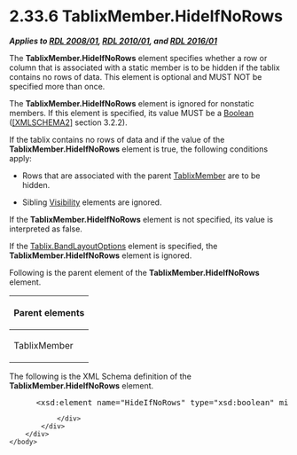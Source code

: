 <html dir="LTR" xmlns:mshelp="http://msdn.microsoft.com/mshelp" xmlns:ddue="http://ddue.schemas.microsoft.com/authoring/2003/5" xmlns:xlink="http://www.w3.org/1999/xlink" xmlns:tool="http://www.microsoft.com/tooltip">
    <head>
        <meta http-equiv="Content-Type" content="text/html; CHARSET=utf-8"></meta>
        <meta name="save" content="history"></meta>
        <title>2.33.6 TablixMember.HideIfNoRows</title>
        <xml>
            <mshelp:toctitle title="2.33.6 TablixMember.HideIfNoRows"></mshelp:toctitle>
            <mshelp:rltitle title="[MS-RDL]: TablixMember.HideIfNoRows"></mshelp:rltitle>
            <mshelp:keyword index="A" term="67838246-9abb-4024-986e-1041a871266b"></mshelp:keyword>
            <mshelp:attr name="DCSext.ContentType" value="open specification"></mshelp:attr>
            <mshelp:attr name="AssetID" value="67838246-9abb-4024-986e-1041a871266b"></mshelp:attr>
            <mshelp:attr name="TopicType" value="kbRef"></mshelp:attr>
            <mshelp:attr name="DCSext.Title" value="[MS-RDL]: TablixMember.HideIfNoRows" />
        </xml>
    </head>
    <body>
        <div id="header">
            <h1 class="heading">2.33.6 TablixMember.HideIfNoRows</h1>
        </div>
        <div id="mainSection">
            <div id="mainBody">
                <div id="allHistory" class="saveHistory"></div>
                <div id="sectionSection0" class="section" name="collapseableSection">
                    

<p><b><i>Applies to </i></b><a href="1e855f94-4617-47e4-b89e-0856c6cb420f.htm"><b><i>RDL 2008/01</i></b></a><b><i>,
</i></b><a href="3428e690-a348-4ec7-8a6a-8efb42d2cdee.htm"><b><i>RDL 2010/01</i></b></a><b><i>,
and </i></b><a href="52ce3983-2bfc-4e72-9359-42aaf5fe4509.htm"><b><i>RDL 2016/01</i></b></a></p>

<p>The <b>TablixMember.HideIfNoRows</b> element specifies
whether a row or column that is associated with a static member is to be hidden
if the tablix contains no rows of data. This element is optional and MUST NOT
be specified more than once.</p>

<p>The <b>TablixMember.HideIfNoRows</b> element is ignored for
nonstatic members. If this element is specified, its value MUST be a <a href="4802fa14-3619-43fa-9898-3acab160a24c.htm">Boolean</a> (<a href="https://go.microsoft.com/fwlink/?LinkId=90610">[XMLSCHEMA2]</a> section
3.2.2).</p>

<p>If the tablix contains no rows of data and if the value of
the <b>TablixMember.HideIfNoRows</b> element is true, the following conditions
apply:</p>

<ul><li><p><span><span> 
</span></span>Rows that are associated with the parent <a href="1d8a9691-b173-4e24-9ea9-1f486bc824fd.htm">TablixMember</a> are to be
hidden.</p>

</li><li><p><span><span> 
</span></span>Sibling <a href="9505fbda-7f65-4874-a54a-1944059812e0.htm">Visibility</a>
elements are ignored.</p>

</li></ul><p>If the <b>TablixMember.HideIfNoRows</b> element is not
specified, its value is interpreted as false.</p>

<p>If the <a href="aa3763a2-4b3a-4cab-9296-15da99211923.htm">Tablix.BandLayoutOptions</a>
element is specified, the <b>TablixMember.HideIfNoRows</b> element is ignored.</p>

<p>Following is the parent element of the <b>TablixMember.HideIfNoRows</b>
element.</p>

<table>
 <thead>
  <tr>
   <th>
   <p>Parent elements</p>
   </th>
  </tr>
 </thead>
 <tr>
  <td>
  <p>TablixMember</p>
  </td>
 </tr>
</table>

<p> </p>

<p>The following is the XML Schema definition of the <b>TablixMember.HideIfNoRows</b>
element.</p>

<dl>
<dd>
<div><pre> &lt;xsd:element name=&quot;HideIfNoRows&quot; type=&quot;xsd:boolean&quot; minOccurs=&quot;0&quot; /&gt;
</pre></div>
</dd></dl>


                </div>
            </div>
        </div>
    </body>
</html>